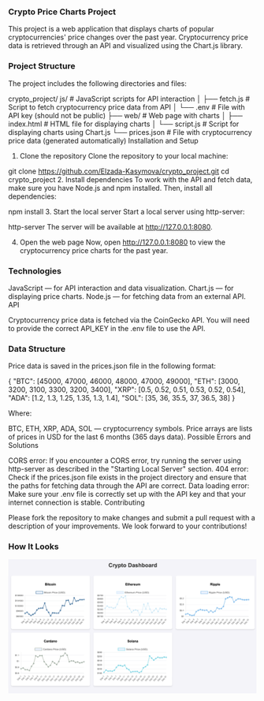 ### Crypto Price Charts Project

This project is a web application that displays charts of popular cryptocurrencies' price changes over the past year. Cryptocurrency price data is retrieved through an API and visualized using the Chart.js library.

### Project Structure

The project includes the following directories and files:

crypto_project/
js/                       # JavaScript scripts for API interaction
│   ├── fetch.js          # Script to fetch cryptocurrency price data from API
│   └── .env              # File with API key (should not be public)
├── web/                  # Web page with charts
│   ├── index.html        # HTML file for displaying charts
│   └── script.js         # Script for displaying charts using Chart.js
└── prices.json           # File with cryptocurrency price data (generated automatically)
Installation and Setup

1. Clone the repository
Clone the repository to your local machine:

git clone https://github.com/Elzada-Kasymova/crypto_project.git
cd crypto_project
2. Install dependencies
To work with the API and fetch data, make sure you have Node.js and npm installed. Then, install all dependencies:

npm install
3. Start the local server
Start a local server using http-server:

http-server
The server will be available at http://127.0.0.1:8080.

4. Open the web page
Now, open http://127.0.0.1:8080 to view the cryptocurrency price charts for the past year.

### Technologies

JavaScript — for API interaction and data visualization.
Chart.js — for displaying price charts.
Node.js — for fetching data from an external API.
API

Cryptocurrency price data is fetched via the CoinGecko API. You will need to provide the correct API_KEY in the .env file to use the API.

### Data Structure

Price data is saved in the prices.json file in the following format:

{
  "BTC": [45000, 47000, 46000, 48000, 47000, 49000],
  "ETH": [3000, 3200, 3100, 3300, 3200, 3400],
  "XRP": [0.5, 0.52, 0.51, 0.53, 0.52, 0.54],
  "ADA": [1.2, 1.3, 1.25, 1.35, 1.3, 1.4],
  "SOL": [35, 36, 35.5, 37, 36.5, 38]
}

Where:

BTC, ETH, XRP, ADA, SOL — cryptocurrency symbols.
Price arrays are lists of prices in USD for the last 6 months (365 days data).
Possible Errors and Solutions

CORS error: If you encounter a CORS error, try running the server using http-server as described in the "Starting Local Server" section.
404 error: Check if the prices.json file exists in the project directory and ensure that the paths for fetching data through the API are correct.
Data loading error: Make sure your .env file is correctly set up with the API key and that your internet connection is stable.
Contributing

Please fork the repository to make changes and submit a pull request with a description of your improvements. We look forward to your contributions!

### How It Looks

![Picture of site](./images/picture.png)
